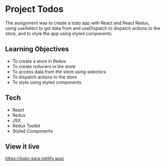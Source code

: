 # Project Todos

The assignment was to create a todo app with React and React Redux, using useSelect to get data from and useDispatch to dispatch actions to the store, and to style the app using styled components.

## Learning Objectives

- To create a store in Redux
- To create reducers in the store
- To access data from the store using selectors
- To dispatch actions to the store
- To style using styled components

## Tech

- React
- Redux
- JSX
- Redux Toolkit
- Styled Components

## View it live

https://todo-sara.netlify.app/

